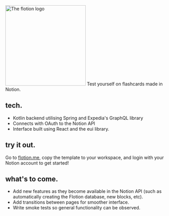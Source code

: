 <img src="https://raw.githubusercontent.com/JoeRourke123/flotion./main/src/react/flotion/src/static/flotion_white.png" width="250" alt="The flotion logo" />
Test yourself on flashcards made in Notion.

## tech.
* Kotlin backend utilising Spring and Expedia's GraphQL library
* Connects with OAuth to the Notion API
* Interface built using React and the eui library.

## try it out.
Go to [flotion.me](https://flotion.me), copy the template to your workspace, and login with your Notion account to get started!

## what's to come.
* Add new features as they become available in the Notion API (such as automatically creating the Flotion database, new blocks, etc).
* Add transitions between pages for smoother interface.
* Write smoke tests so general functionality can be observed.
